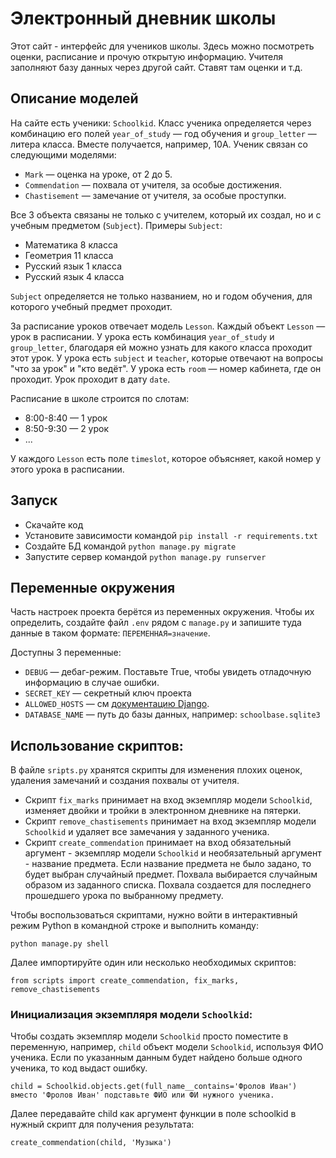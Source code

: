 # Электронный дневник школы

Этот сайт - интерфейс для учеников школы. Здесь можно посмотреть оценки, расписание и прочую открытую информацию. Учителя заполняют базу данных через другой сайт. Ставят там оценки и т.д.

## Описание моделей

На сайте есть ученики: `Schoolkid`. Класс ученика определяется через комбинацию его полей `year_of_study` — год обучения и `group_letter` — литера класса. Вместе получается, например, 10А. Ученик связан со следующими моделями:

- `Mark` — оценка на уроке, от 2 до 5.
- `Commendation` — похвала от учителя, за особые достижения.
- `Chastisement` — замечание от учителя, за особые проступки.

Все 3 объекта связаны не только с учителем, который их создал, но и с учебным предметом (`Subject`). Примеры `Subject`:

- Математика 8 класса
- Геометрия 11 класса
- Русский язык 1 класса
- Русский язык 4 класса

`Subject` определяется не только названием, но и годом обучения, для которого учебный предмет проходит.

За расписание уроков отвечает модель `Lesson`. Каждый объект `Lesson` — урок в расписании. У урока есть комбинация `year_of_study` и `group_letter`, благодаря ей можно узнать для какого класса проходит этот урок. У урока есть `subject` и `teacher`, которые отвечают на вопросы "что за урок" и "кто ведёт". У урока есть `room` — номер кабинета, где он проходит. Урок проходит в дату `date`.

Расписание в школе строится по слотам:

- 8:00-8:40 — 1 урок
- 8:50-9:30 — 2 урок
- ...

У каждого `Lesson` есть поле `timeslot`, которое объясняет, какой номер у этого урока в расписании.

## Запуск

- Скачайте код
- Установите зависимости командой `pip install -r requirements.txt`
- Создайте БД командой `python manage.py migrate`
- Запустите сервер командой `python manage.py runserver`

## Переменные окружения

Часть настроек проекта берётся из переменных окружения. Чтобы их определить, создайте файл `.env` рядом с `manage.py` и запишите туда данные в таком формате: `ПЕРЕМЕННАЯ=значение`.

Доступны 3 переменные:
- `DEBUG` — дебаг-режим. Поставьте True, чтобы увидеть отладочную информацию в случае ошибки.
- `SECRET_KEY` — секретный ключ проекта
- `ALLOWED_HOSTS` — см [документацию Django](https://docs.djangoproject.com/en/3.1/ref/settings/#allowed-hosts).
- `DATABASE_NAME` — путь до базы данных, например: `schoolbase.sqlite3`

## Использование скриптов:

В файле `sripts.py` хранятся скрипты для изменения плохих оценок, удаления замечаний и создания похвалы от учителя.

- Скрипт `fix_marks` принимает на вход экземпляр модели `Schoolkid`, изменяет двойки и тройки в электронном дневнике на пятерки.
- Скрипт `remove_chastisements` принимает на вход экземпляр модели `Schoolkid` и удаляет все замечания у заданного ученика.
- Скрипт `create_commendation` принимает на вход обязательный аргумент - экземпляр модели `Schoolkid` и необязательный аргумент - название предмета. Если название предмета не было задано, то будет выбран случайный предмет. Похвала выбирается случайным образом из заданного списка. Похвала создается для последнего прошедшего урока по выбранному предмету.

Чтобы воспользоваться скриптами, нужно войти в интерактивный режим Python в командной строке и выполнить команду:

```
python manage.py shell
```
Далее импортируйте один или несколько необходимых скриптов:
```
from scripts import create_commendation, fix_marks, remove_chastisements
```

### Инициализация экземпляря модели `Schoolkid`: 

Чтобы создать экземпляр модели `Schoolkid` просто поместите в переменную, например, `child` объект модели `Schoolkid`, используя ФИО ученика. Если по указанным данным будет найдено больше одного ученика, то код выдаст ошибку.

```
child = Schoolkid.objects.get(full_name__contains='Фролов Иван') вместо 'Фролов Иван' подставьте ФИО или ФИ нужного ученика.
```
Далее передавайте child как аргумент функции в поле schoolkid в нужный скрипт для получения результата:

```
create_commendation(child, 'Музыка')
```







